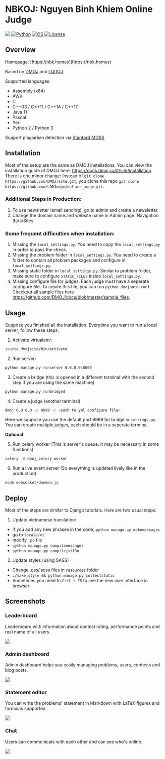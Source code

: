 NBKOJ: Nguyen Binh Khiem Online Judge
===

[![](https://github.com/DMOJ/online-judge/workflows/build/badge.svg)](http://nbk.homes)
[![Python](https://img.shields.io/pypi/pyversions/tensorflow.svg?style=plastic)](https://python.org)
[![OS](https://img.shields.io/badge/Ubuntu-16.04%20%7C%2018.04%20%7C%2020.04-brightgreen)](https://ubuntu.com/download)
[![License](https://img.shields.io/badge/license-AGPL--3.0-blue)](https://www.gnu.org/licenses/agpl-3.0.en.html)

## Overview

Homepage: [https://nbk.homes](https://nbk.homes)

Based on [DMOJ](https://dmoj.ca/) and [LQDOJ](https://lqdoj.edu.vn).

Supported languages: 

- Assembly (x64)
- AWK
- C
- C++03 / C++11 / C++14 / C++17
- Java 11
- Pascal
- Perl
- Python 2 / Python 3

Support plagiarism detection via [Stanford MOSS](https://theory.stanford.edu/~aiken/moss/).

## Installation

Most of the setup are the same as DMOJ installations. You can view the installation guide of DMOJ here: https://docs.dmoj.ca/#/site/installation.
There is one minor change: Instead of `git clone https://github.com/DMOJ/site.git`, you clone this repo `git clone https://github.com/LQDJudge/online-judge.git`.

### Additional Steps in Production:

1. To use newsletter (email sending), go to admin and create a newsletter.
2. Change the domain name and website name in Admin page: Navigation Bars/Sites

### Some frequent difficulties when installation:

1. Missing the `local_settings.py`. You need to copy the `local_settings.py` in order to pass the check.
2. Missing the problem folder in `local_settings.py`. You need to create a folder to contain all problem packages and configure in `local_settings.py`.
3. Missing static folder in `local_settings.py`. Similar to problem folder, make sure to configure `STATIC_FILES` inside `local_settings.py`. 
4. Missing configure file for judges. Each judge must have a seperate configure file. To create this file, you can run `python dmojauto-conf`. Checkout all sample files here https://github.com/DMOJ/docs/blob/master/sample_files.

## Usage

Suppose you finished all the installation. Everytime you want to run a local server, follow these steps:

1. Activate virtualenv:
```bash
source dmojsite/bin/activate
```

2. Run server:
```bash
python manage.py runserver 0.0.0.0:8000
```

3. Create a bridge (this is opened in a different terminal with the second step if you are using the same machine)
```bash
python manage.py runbridged
```

4. Create a judge (another terminal)
```bash
dmoj 0.0.0.0 -p 9999 -c <path to yml configure file>
```
Here we suppose you use the default port 9999 for bridge in `settings.py`. You can create multiple judges, each should be in a seperate terminal.

**Optional**

5. Run celery worker (This is server's queue. It may be necessary in some functions)
```bash
celery -A dmoj_celery worker
```

6. Run a live event server (So everything is updated lively like in the production)
```bash
node websocket/daemon.js
```

## Deploy
Most of the steps are similar to Django tutorials. Here are two usual steps:

1. Update vietnamese translation:
 - If you add any new phrases in the code, ```python manage.py makemessages```
 - go to `locale/vi`
 - modify `.po` file
 - ```python manage.py compilemessages```
 - ```python manage.py compilejsi18n```

2. Update styles (using SASS)
 - Change .css/.scss files in `resources` folder
 - ```./make_style && python manage.py collectstatic```
 - Sometimes you need to `Ctrl + F5` to see the new user interface in browser.
 
## Screenshots

### Leaderboard

Leaderboard with information about contest rating, performance points and real name of all users.

![](https://i.imgur.com/ampxHXM.png)

### Admin dashboard

Admin dashboard helps you easily managing problems, users, contests and blog posts.

![](https://i.imgur.com/iccr3mh.png)

### Statement editor

You can write the problems' statement in Markdown with LaTeX figures and formulas supported.

![](https://i.imgur.com/CQVC754.png)

### Chat

Users can communicate with each other and can see who's online.

![](https://i.imgur.com/y9SGCgl.png)
